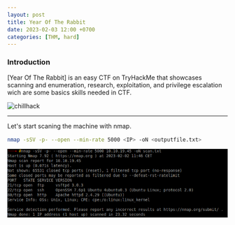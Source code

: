 ```yaml
---
layout: post
title: Year Of The Rabbit
date: 2023-02-03 12:00 +0700
categories: [THM, hard]
---
```


### Introduction

[Year Of The Rabbit] is an easy CTF on TryHackMe that showcases scanning and enumeration, research, exploitation, and privilege escalation wich are some basics skills needed in CTF.

![chillhack](https://tryhackme-images.s3.amazonaws.com/room-icons/f28ade2b51eb7aeeac91002d41f29c47.png)



---

Let's start scaning the machine with nmap.

```sh
nmap -sSV -p- --open --min-rate 5000 <IP> -oN <outputfile.txt>
```

![Scan](/images/THM/chillhack/Captura.PNG)

 [Chill Hack]: https://tryhackme.com/room/easyctf
 [GTFO]:https://gtfobins.github.io/
 [exploit]:https://www.exploit-db.com/exploits/46635
